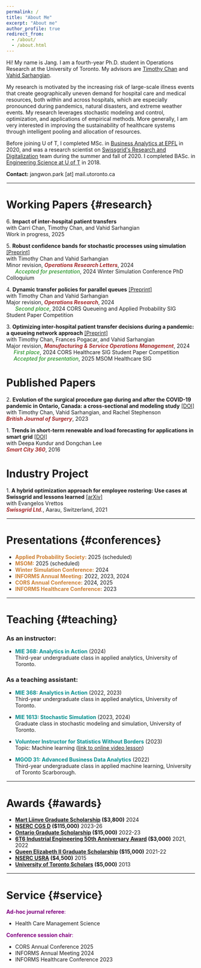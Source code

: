 ```yaml
---
permalink: /
title: "About Me"
excerpt: "About me"
author_profile: true
redirect_from:
  - /about/
  - /about.html
---
```


Hi! My name is Jang. I am a fourth-year Ph.D. student in Operations Research at the University of Toronto. My advisors are [Timothy Chan](https://chan.mie.utoronto.ca/) and [Vahid Sarhangian](https://sarhangian.mie.utoronto.ca/).

My research is motivated by the increasing risk of large-scale illness events that create geographically uneven demand for hospital care and medical resources, both within and across hospitals, which are especially pronounced during pandemics, natural disasters, and extreme weather events. My research leverages stochastic modeling and control, optimization, and applications of empirical methods. More generally, I am very interested in improving the sustainability of healthcare systems through intelligent pooling and allocation of resources.

<!-- My research focuses on data-driven modeling and control of stochastic dynamical systems, as well as applications of empirical methods, with a particular emphasis on healthcare operations. -->

Before joining U of T, I completed MSc. in [Business Analytics at EPFL](https://www.epfl.ch/education/master/programs/management-technology-and-entrepreneurship/) in 2020, and was a research scientist on [Swissgrid's Research and Digitalization](https://www.swissgrid.ch/en/home/career/job-profiles/research-digitalisation.html) team during the summer and fall of 2020. I completed BASc. in [Engineering Science at U of T](https://discover.engineering.utoronto.ca/programs/engineering-programs/engineering-science/) in 2018.

**Contact:** jangwon.park [at] mail.utoronto.ca

<hr style="border-width: 1px; border-color: #EEEEEE; border-style: solid;">

<!-- # Research {#research} -->

# Working Papers {#research}

6\. **Impact of inter-hospital patient transfers**\
with Carri Chan, Timothy Chan, and Vahid Sarhangian\
Work in progress, 2025

5\. **Robust confidence bands for stochastic processes using simulation** [[Preprint]](https://arxiv.org/abs/2408.13183)\
with Timothy Chan and Vahid Sarhangian\
Minor revision, <span style="color:brown">**_Operations Research Letters_**</span>, 2024 \
&nbsp;&nbsp;&nbsp;&nbsp;&nbsp; <span style="color:green">_Accepted for presentation_</span>, 2024 Winter Simulation Conference PhD Colloquium

4\. **Dynamic transfer policies for parallel queues** [[Preprint]](https://arxiv.org/abs/2404.00543)\
with Timothy Chan and Vahid Sarhangian\
Major revision, <span style="color:brown">**_Operations Research_**</span>, 2024 \
&nbsp;&nbsp;&nbsp;&nbsp;&nbsp; <span style="color:green">_Second place_</span>, 2024 CORS Queueing and Applied Probability SIG Student Paper Competition

3\. **Optimizing inter-hospital patient transfer decisions during a pandemic: a queueing network approach** [[Preprint]](https://papers.ssrn.com/sol3/papers.cfm?abstract_id=3975839)\
with Timothy Chan, Frances Pogacar, and Vahid Sarhangian\
Major revision, <span style="color:brown">**_Manufacturing & Service Operations Management_**</span>, 2024\
&nbsp;&nbsp;&nbsp;&nbsp;&nbsp;<span style="color:green">_First place_</span>, 2024 CORS Healthcare SIG Student Paper Competition\
&nbsp;&nbsp;&nbsp;&nbsp;&nbsp;<span style="color:green">_Accepted for presentation_</span>, 2025 MSOM Healthcare SIG

# Published Papers

2\. **Evolution of the surgical procedure gap during and after the COVID-19 pandemic in Ontario, Canada: a cross-sectional and modeling study** [[DOI]](https://doi.org/10.1093/bjs/znad289)\
with Timothy Chan, Vahid Sarhangian, and Rachel Stephenson\
 <span style="color:brown">**_British Journal of Surgery_**</span>, 2023

1\. **Trends in short-term renewable and load forecasting for applications in smart grid** [[DOI]](https://link.springer.com/chapter/10.1007/978-3-319-33681-7_24)\
with Deepa Kundur and Dongchan Lee\
 <span style="color:brown">**_Smart City 360_**</span>, 2016

# Industry Project

1\. **A hybrid optimization approach for employee rostering: Use cases at Swissgrid and lessons learned** [[arXiv]](https://arxiv.org/abs/2111.10845) \
 with Evangelos Vrettos \
 <span style="color:brown">**_Swissgrid Ltd._**</span>, Aarau, Switzerland, 2021

<hr style="border-width: 1px; border-color: #EEEEEE; border-style: solid;">

# Presentations {#conferences}

- <span style="color:#CD7F32">**Applied Probability Society:**</span> 2025 (scheduled)
- <span style="color:#CD7F32">**MSOM:**</span> 2025 (scheduled)
- <span style="color:#CD7F32">**Winter Simulation Conference:**</span> 2024
- <span style="color:#CD7F32">**INFORMS Annual Meeting:**</span> 2022, 2023, 2024
- <span style="color:#CD7F32">**CORS Annual Conference:**</span> 2024, 2025
- <span style="color:#CD7F32">**INFORMS Healthcare Conference:**</span> 2023

<hr style="border-width: 1px; border-color: #EEEEEE; border-style: solid;">

# Teaching {#teaching}

### As an instructor:

- <span style="color:#088F8F">**MIE 368: Analytics in Action**</span> (2024) \
   Third-year undergraduate class in applied analytics, University of Toronto.

### As a teaching assistant:

- <span style="color:#088F8F">**MIE 368: Analytics in Action**</span> (2022, 2023) \
   Third-year undergraduate class in applied analytics, University of Toronto.

- <span style="color:#088F8F">**MIE 1613: Stochastic Simulation**</span> (2023, 2024) \
   Graduate class in stochastic modeling and simulation, University of Toronto.

- <span style="color:#088F8F">**Volunteer Instructor for Statistics Without Borders**</span> (2023) \
   Topic: Machine learning ([link to online video lesson](https://youtu.be/ks2dPgtqq5M))

- <span style="color:#088F8F">**MGOD 31: Advanced Business Data Analytics**</span> (2022) \
   Third-year undergraduate class in applied machine learning, University of Toronto Scarborough.

<hr style="border-width: 1px; border-color: #EEEEEE; border-style: solid;">

# Awards {#awards}

- **[Mart Liinve Graduate Scholarship](https://www.mie.utoronto.ca/programs/graduate/scholarships-funding/) ($3,800)** 2024
- **[NSERC CGS D](https://www.nserc-crsng.gc.ca/students-etudiants/pg-cs/cgsd-bescd_eng.asp) ($115,000)** 2023-26
- **[Ontario Graduate Scholarship](https://osap.gov.on.ca/OSAPPortal/en/A-ZListofAid/PRDR019245.html) ($15,000)** 2022-23
- **[6T6 Industrial Engineering 50th Anniversary Award](https://che.utoronto.ca/education/healthcare-engineering-scholarships/) ($3,000)** 2021, 2022
- **[Queen Elizabeth II Graduate Scholarship](https://osap.gov.on.ca/OSAPPortal/en/A-ZListofAid/PRDR019236.html) ($15,000)** 2021-22
- **[NSERC USRA](https://www.nserc-crsng.gc.ca/students-etudiants/ug-pc/usra-brpc_eng.asp) ($4,500)** 2015
- **[University of Toronto Scholars](https://future.utoronto.ca/finances/awards/university-of-toronto-scholars-program/) ($5,000)** 2013

<hr style="border-width: 1px; border-color: #EEEEEE; border-style: solid;">

# Service {#service}

<span style="color:purple">**Ad-hoc journal referee**:</span>

- Health Care Management Science

<span style="color:purple">**Conference session chair**:</span>

- CORS Annual Conference 2025
- INFORMS Annual Meeting 2024
- INFORMS Healthcare Conference 2023

<!-- <hr style="border-width: 1px; border-color: #EEEEEE; border-style: solid;">

# Professional Experience {#experience}

- **Swissgrid Ltd.**\
   Project: "A hybrid optimization approach for employee rostering: Use cases at Swissgrid and lessons learned" [[arXiv]](https://arxiv.org/abs/2111.10845) -->
